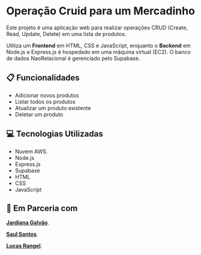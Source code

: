 # Operação Cruid para um Mercadinho 

Este projeto é uma aplicação web para realizar operações CRUD (Create, Read, Update, Delete) em uma lista de produtos.

Utiliza um **Frontend** em HTML, CSS e JavaScript, enquanto o **Backend** em Node.js e Express.js é hospedado em uma máquina virtual (EC2). O banco de dados NaoRelacional é gerenciado pelo Supabase.
 
##  📋  Funcionalidades

- Adicionar novos produtos
- Listar todos os produtos
- Atualizar um produto existente
- Deletar um produto

##  💻  Tecnologias Utilizadas

- Nuvem AWS.
- Node.js
- Express.js
- Supabase
- HTML
- CSS
- JavaScript

## 🤝 Em Parceria com

[**Jardiana Galvão**](https://github.com/jardianagalvao).

[**Saul Santos**](https://github.com/SaulSantos1).

[**Lucas Rangel**](https://github.com/elheuzito).

